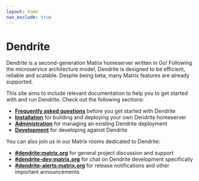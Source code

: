 ```yaml
---
layout: home
nav_exclude: true
---
```


# Dendrite

Dendrite is a second-generation Matrix homeserver written in Go! Following the microservice
architecture model, Dendrite is designed to be efficient, reliable and scalable. Despite being beta,
many Matrix features are already supported.

This site aims to include relevant documentation to help you to get started with and
run Dendrite. Check out the following sections:

* **[Frequently asked questions](FAQ.md)** before you get started with Dendrite
* **[Installation](INSTALL.md)** for building and deploying your own Dendrite homeserver
* **[Administration](administration.md)** for managing an existing Dendrite deployment
* **[Development](development.md)** for developing against Dendrite

You can also join us in our Matrix rooms dedicated to Dendrite:

* **[#dendrite:matrix.org](https://matrix.to/#/#dendrite:matrix.org)** for general project discussion and support
* **[#dendrite-dev:matrix.org](https://matrix.to/#/#dendrite-dev:matrix.org)** for chat on Dendrite development specifically
* **[#dendrite-alerts:matrix.org](https://matrix.to/#/#dendrite-alerts:matrix.org)** for release notifications and other important announcements
